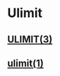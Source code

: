 # Ulimit

## [ULIMIT(3)](http://man7.org/linux/man-pages/man3/ulimit.3.html) 



## [ulimit(1)](https://linux.die.net/man/1/ulimit)